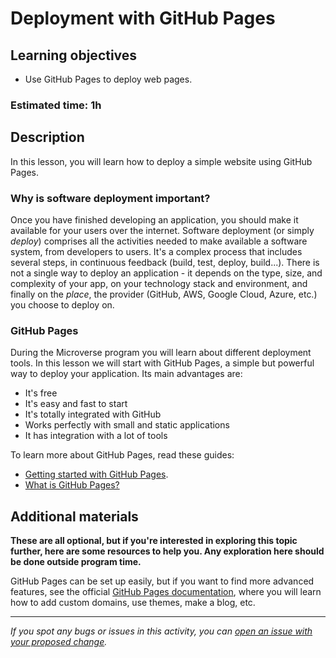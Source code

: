 # Deployment with GitHub Pages

## Learning objectives

- Use GitHub Pages to deploy web pages.

### Estimated time: 1h

## Description

In this lesson, you will learn how to deploy a simple website using GitHub Pages.

### Why is software deployment important?

Once you have finished developing an application, you should make it available for your users over the internet. Software deployment (or simply *deploy*) comprises all the activities needed to make available a software system, from developers to users. It's a complex process that includes several steps, in continuous feedback (build, test, deploy, build...). There is not a single way to deploy an application - it depends on the type, size, and complexity of your app, on your technology stack and environment, and finally on the *place*, the provider (GitHub, AWS, Google Cloud, Azure, etc.) you choose to deploy on.

### GitHub Pages

During the Microverse program you will learn about different deployment tools. In this lesson we will start with GitHub Pages, a simple but powerful way to deploy your application. Its main advantages are:

- It's free
- It's easy and fast to start
- It's totally integrated with GitHub
- Works perfectly with small and static applications
- It has integration with a lot of tools

To learn more about GitHub Pages, read these guides:

- [Getting started with GitHub Pages](https://guides.github.com/features/pages/).
- [What is GitHub Pages?](https://pages.github.com/)

## Additional materials

**These are all optional, but if you're interested in exploring this topic further, here are some resources to help you. Any exploration here should be done outside program time.**

GitHub Pages can be set up easily, but if you want to find more advanced features, see the official [GitHub Pages documentation](https://docs.github.com/en/pages), where you will learn how to add custom domains, use themes, make a blog, etc.

------

_If you spot any bugs or issues in this activity, you can [open an issue with your proposed change](https://github.com/microverseinc/curriculum-transversal-skills/blob/main/git-github/articles/open_issue.md)._